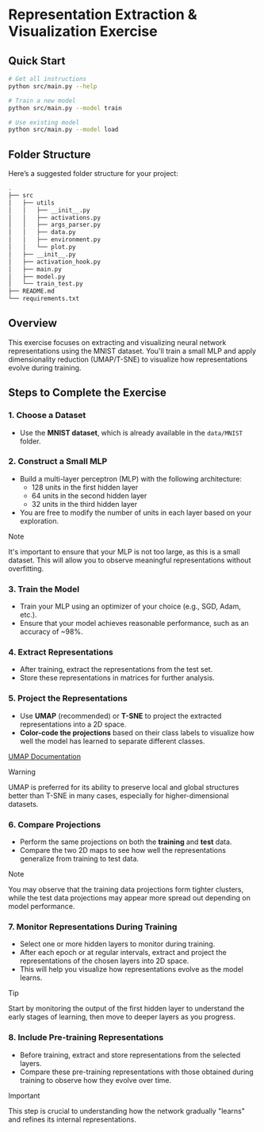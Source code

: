 # Representation Extraction & Visualization Exercise

## Quick Start
```bash
# Get all instructions
python src/main.py --help

# Train a new model
python src/main.py --model train

# Use existing model
python src/main.py --model load
```

## Folder Structure

Here’s a suggested folder structure for your project:

```bash
.
├── src
│   ├── utils
│   │   ├── __init__.py
│   │   ├── activations.py
│   │   ├── args_parser.py
│   │   ├── data.py
│   │   ├── environment.py
│   │   └── plot.py
│   ├── __init__.py
│   ├── activation_hook.py
│   ├── main.py
│   ├── model.py
│   └── train_test.py
├── README.md
└── requirements.txt
```

## Overview

This exercise focuses on extracting and visualizing neural network representations using the MNIST dataset. You'll train a small MLP and apply dimensionality reduction (UMAP/T-SNE) to visualize how representations evolve during training.

## Steps to Complete the Exercise

### 1. **Choose a Dataset**
   - Use the **MNIST dataset**, which is already available in the `data/MNIST` folder.

### 2. **Construct a Small MLP**
   - Build a multi-layer perceptron (MLP) with the following architecture:
     - 128 units in the first hidden layer
     - 64 units in the second hidden layer
     - 32 units in the third hidden layer
   - You are free to modify the number of units in each layer based on your exploration.

   > [!NOTE]
   > It's important to ensure that your MLP is not too large, as this is a small dataset. This will allow you to observe meaningful representations without overfitting.

### 3. **Train the Model**
   - Train your MLP using an optimizer of your choice (e.g., SGD, Adam, etc.).
   - Ensure that your model achieves reasonable performance, such as an accuracy of ~98%.

### 4. **Extract Representations**
   - After training, extract the representations from the test set.
   - Store these representations in matrices for further analysis.

### 5. **Project the Representations**
   - Use **UMAP** (recommended) or **T-SNE** to project the extracted representations into a 2D space.
   - **Color-code the projections** based on their class labels to visualize how well the model has learned to separate different classes.
   
   [UMAP Documentation](https://umap-learn.readthedocs.io/en/latest/basic_usage.html)
   
   > [!WARNING]
   > UMAP is preferred for its ability to preserve local and global structures better than T-SNE in many cases, especially for higher-dimensional datasets.

### 6. **Compare Projections**
   - Perform the same projections on both the **training** and **test** data.
   - Compare the two 2D maps to see how well the representations generalize from training to test data.

   > [!NOTE]
   >   You may observe that the training data projections form tighter clusters, while the test data projections may appear more spread out depending on model performance.

### 7. **Monitor Representations During Training**
   - Select one or more hidden layers to monitor during training.
   - After each epoch or at regular intervals, extract and project the representations of the chosen layers into 2D space.
   - This will help you visualize how representations evolve as the model learns.

   > [!TIP]
   > Start by monitoring the output of the first hidden layer to understand the early stages of learning, then move to deeper layers as you progress.

### 8. **Include Pre-training Representations**
   - Before training, extract and store representations from the selected layers.
   - Compare these pre-training representations with those obtained during training to observe how they evolve over time.

   > [!IMPORTANT]
   >  This step is crucial to understanding how the network gradually "learns" and refines its internal representations.
